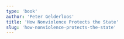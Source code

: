 ```yaml
---
type: 'book'
author: 'Peter Gelderloos'
title: 'How Nonviolence Protects the State'
slug: 'how-nonviolence-protects-the-state'
---
```


